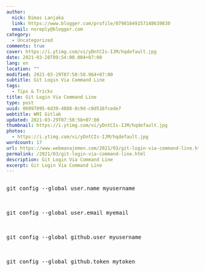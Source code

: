 ```yaml
---
author:
  nick: Dimas Lanjaka
  link: https://www.blogger.com/profile/07981649157148639830
  email: noreply@blogger.com
category:
  - Uncategorized
comments: true
cover: https://i.ytimg.com/vi/yDntCIs-IJM/hqdefault.jpg
date: 2021-03-28T09:54:00.004+07:00
lang: en
location: ""
modified: 2021-03-29T07:50:58.964+07:00
subtitle: Git Login Via Command Line
tags:
  - Tips & Tricks
title: Git Login Via Command Line
type: post
uuid: 06997095-6d39-4888-8c9d-c0d516fcede7
webtitle: WMI Gitlab
updated: 2021-03-29T07:50:58+07:00
thumbnail: https://i.ytimg.com/vi/yDntCIs-IJM/hqdefault.jpg
photos:
  - https://i.ytimg.com/vi/yDntCIs-IJM/hqdefault.jpg
wordcount: 17
url: https://www.webmanajemen.com/2021/03/git-login-via-command-line.html
permalink: /2021/03/git-login-via-command-line.html
description: Git Login Via Command Line
excerpt: Git Login Via Command Line
---
```


<pre class="test"><br>git config --global user.name myusername
<br>
<br>git config --global user.email myemail
<br>
<br>git config --global github.user myusername
<br>
<br>git config --global github.token mytoken
<br></pre>

 <div class="separator" style="clear: both;"><a href="https://i.ytimg.com/vi/yDntCIs-IJM/hqdefault.jpg" style="display: block; padding: 1em 0; text-align: center; " rel="noopener noreferer nofollow"><img alt="" border="0" data-original-height="360" data-original-width="480" src="https://i.ytimg.com/vi/yDntCIs-IJM/hqdefault.jpg"></a></div>